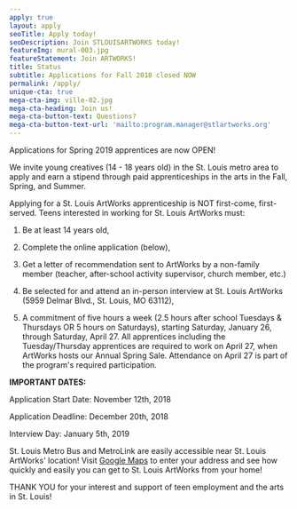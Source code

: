 ```yaml
---
apply: true
layout: apply
seoTitle: Apply today!
seoDescription: Join STLOUISARTWORKS today!
featureImg: mural-003.jpg
featureStatement: Join ARTWORKS!
title: Status
subtitle: Applications for Fall 2018 closed NOW
permalink: /apply/
unique-cta: true
mega-cta-img: ville-02.jpg
mega-cta-heading: Join us!
mega-cta-button-text: Questions?
mega-cta-button-text-url: 'mailto:program.manager@stlartworks.org'
---
```


Applications for Spring 2019 apprentices are now OPEN!

We invite young creatives (14 - 18 years old) in the St. Louis metro area to apply and earn a stipend through paid apprenticeships in the arts in the Fall, Spring, and Summer.

Applying for a St. Louis ArtWorks apprenticeship is NOT first-come, first-served. Teens interested in working for St. Louis ArtWorks must:

1) Be at least 14 years old,

2) Complete the online application (below),

3) Get a letter of recommendation sent to ArtWorks by a non-family member (teacher, after-school activity supervisor, church member, etc.)

4) Be selected for and attend an in-person interview at St. Louis ArtWorks (5959 Delmar Blvd., St. Louis, MO 63112),

5) A commitment of five hours a week (2.5 hours after school Tuesdays & Thursdays OR 5 hours on Saturdays), starting Saturday, January 26, through Saturday, April 27. All apprentices including the Tuesday/Thursday apprentices are required to work on April 27, when ArtWorks hosts our Annual Spring Sale. Attendance on April 27 is part of the program's required participation.&nbsp;

**IMPORTANT DATES:**

Application Start Date: November 12th, 2018

Application Deadline: December 20th, 2018

Interview Day: January 5th, 2019

St. Louis Metro Bus and MetroLink are easily accessible near St. Louis ArtWorks' location! Visit [Google Maps](https://www.google.com/maps/dir//5959+Delmar+Blvd,+St.+Louis,+MO+63112/@38.655097,-90.3627863,12z/data=!3m1!4b1!4m9!4m8!1m0!1m5!1m1!1s0x87df4aacff3b279d:0x6cca80677b840219!2m2!1d-90.2927463!2d38.6551179!3e3) to enter your address and see how quickly and easily you can get to St. Louis ArtWorks from your home!

THANK YOU for your interest and support of teen employment and the arts in St. Louis!
